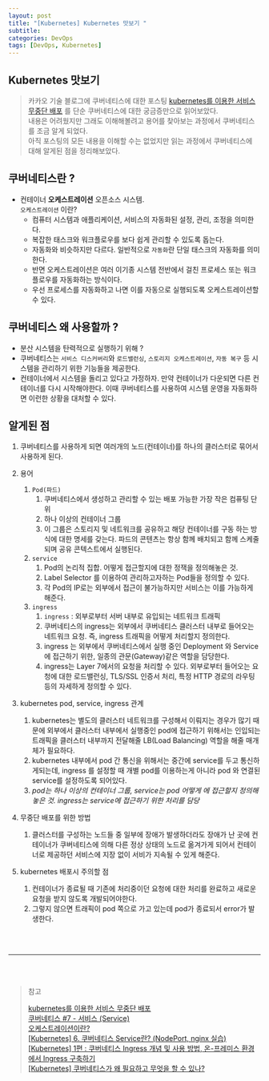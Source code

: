 ```yaml
---
layout: post
title: "[Kubernetes] Kubernetes 맛보기 "
subtitle:
categories: DevOps
tags: [DevOps, Kubernetes]
---
```


## Kubernetes 맛보기

> 카카오 기술 블로그에 쿠버네티스에 대한 포스팅 [kubernetes를 이용한 서비스 무중단 배포](https://tech.kakao.com/2018/12/24/kubernetes-deploy/) 를 단순 쿠버네티스에 대한 궁금증만으로 읽어보았다.  
> 내용은 어려웠지만 그래도 이해해볼려고 용어를 찾아보는 과정에서 쿠버네티스를 조금 알게 되었다.  
> 아직 포스팅의 모든 내용을 이해할 수는 없었지만 읽는 과정에서 쿠버네티스에 대해 알게된 점을 정리해보았다.

## 쿠버네티스란 ?

- 컨테이너 **오케스트레이션** 오픈소스 시스템.  
   `오케스트레이션` 이란?
  - 컴퓨터 시스템과 애플리케이션, 서비스의 자동화된 설정, 관리, 조정을 의미한다.
  - 복잡한 태스크와 워크플로우를 보다 쉽게 관리할 수 있도록 돕는다.
  - 자동화와 비슷하지만 다르다. 일반적으로 `자동화`란 단일 태스크의 자동화를 의미한다.
  - 반면 오케스트레이션은 여러 이기종 시스템 전반에서 걸친 프로세스 또는 워크플로우를 자동화하는 방식이다.
  - 우선 프로세스를 자동화하고 나면 이를 자동으로 실행되도록 오케스트레이션할 수 있다.

## 쿠버네티스 왜 사용할까 ?

- 분산 시스템을 탄력적으로 실행하기 위해 ?
- 쿠버네티스는 `서비스 디스커버리`와 `로드밸런싱`, `스토리지 오케스트레이션`, `자동 복구` 등 시스템을 관리하기 위한 기능들을 제공한다.
- 컨테이너에서 시스템을 돌리고 있다고 가정하자. 만약 컨테이너가 다운되면 다른 컨테이너를 다시 시작해야한다. 이때 쿠버네티스를 사용하여 시스템 운영을 자동화하면 이런한 상황을 대처할 수 있다.

## 알게된 점

1. 쿠버네티스를 사용하게 되면 여러개의 노드(컨테이너)를 하나의 클러스터로 묶어서 사용하게 된다.
   <br/>
2. 용어
   1. `Pod(파드)`
      1. 쿠버네티스에서 생성하고 관리할 수 있는 배포 가능한 가장 작은 컴퓨팅 단위
      2. 하나 이상의 컨테이너 그룹
      3. 이 그룹은 스토리지 및 네트워크를 공유하고 해당 컨테이너를 구동 하는 방식에 대한 명세를 갖는다. 파드의 콘텐츠는 항상 함께 배치되고 함께 스케줄되며 공유 콘텍스트에서 실행된다.
   2. `service`
      1. Pod의 논리적 집합. 어떻게 접근할지에 대한 정잭을 정의해놓은 것.
      2. Label Selector 를 이용하여 관리하고자하는 Pod들을 정의할 수 있다.
      3. 각 Pod의 IP로는 외부에서 접근이 불가능하지만 서비스는 이를 가능하게 해준다.
   3. `ingress`
      1. `ingress` : 외부로부터 서버 내부로 유입되는 네트워크 트래픽
      2. 쿠버네티스의 ingress는 외부에서 쿠버네티스 클러스터 내부로 들어오는 네트워크 요청. 즉, ingress 트래픽을 어떻게 처리할지 정의한다.
      3. ingress 는 외부에서 쿠버네티스에서 실행 중인 Deployment 와 Service에 접근하기 위한, 일종의 관문(Gateway)같은 역할을 담당한다.
      4. ingress는 Layer 7에서의 요청을 처리할 수 있다. 외부로부터 들어오는 요청에 대한 로드밸런싱, TLS/SSL 인증서 처리, 특정 HTTP 경로의 라우팅 등의 자세하게 정의할 수 있다.
         <br/>
3. kubernetes pod, service, ingress 관계

   1. kubernetes는 별도의 클러스터 네트워크를 구성해서 이뤄지는 경우가 많기 때문에 외부에서 클러스터 내부에서 실행중인 pod에 접근하기 위해서는 인입되는 트래픽을 클러스터 내부까지 전달해줄 LB(Load Balancing) 역할을 해줄 매개체가 필요하다.
   2. kubernetes 내부에서 pod 간 통신을 위해서는 중간에 service를 두고 통신하게되는데, ingress 를 설정할 때 개별 pod를 이용하는게 아니라 pod 와 연결된 service를 설정하도록 되어있다.
   3. _pod는 하나 이상의 컨테이너 그룹, service는 pod 어떻게 에 접근할지 정의해 놓은 것. ingress는 service에 접근하기 위한 처리를 담당_
      <br/>

4. 무중단 배포를 위한 방법

   1. 클러스터를 구성하는 노드들 중 일부에 장애가 발생하더라도 장애가 난 곳에 컨테이너가 쿠버네티스에 의해 다른 정상 상태의 노드로 옮겨가게 되어서 컨테이너로 제공하던 서비스에 지장 없이 서비가 지속될 수 있게 해준다.
      <br/>

5. kubernetes 배포시 주의할 점
   1. 컨테이너가 종료될 때 기존에 처리중이던 요청에 대한 처리를 완료하고 새로운 요청을 받지 않도록 개발되어야한다.
   2. 그렇지 않으면 트래픽이 pod 쪽으로 가고 있는데 pod가 종료되서 error가 발생한다.

<br/>
<br/>
<hr/>
<br/>
<br/>

> 참고
>
> [kubernetes를 이용한 서비스 무중단 배포](https://tech.kakao.com/2018/12/24/kubernetes-deploy/)  
> [쿠버네티스 #7 - 서비스 (Service)](https://bcho.tistory.com/1262)  
> [오케스트레이션이란?](https://www.redhat.com/ko/topics/automation/what-is-orchestration)  
> [[Kubernetes] 6. 쿠버네티스 Service란? (NodePort, nginx 실습)](https://yoonchang.tistory.com/49)  
> [[Kubernetes] 1편 : 쿠버네티스 Ingress 개념 및 사용 방법, 온-프레미스 환경에서 Ingress 구축하기](https://blog.naver.com/alice_k106/221502890249)  
> [[Kubernetes] 쿠버네티스가 왜 필요하고 무엇을 할 수 있나?](https://smoh.tistory.com/348)
